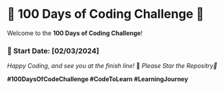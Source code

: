 # 🚀 100 Days of Coding Challenge 🚀

Welcome to the **100 Days of Coding Challenge**!

### 📅 Start Date: [02/03/2024]

*Happy Coding, and see you at the finish line!* 🏁
*Please Star the Repositry🌟*

**#100DaysOfCodeChallenge #CodeToLearn #LearningJourney**
